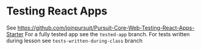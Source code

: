 # Testing React Apps

See https://github.com/joinpursuit/Pursuit-Core-Web-Testing-React-Apps-Starter 
For a fully tested app see the `tested-app` branch.
For tests written during lesson see `tests-written-during-class` branch
